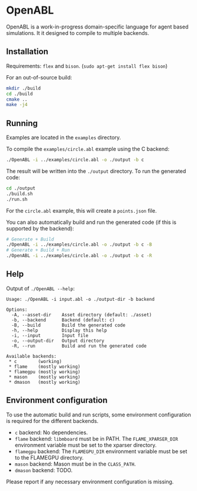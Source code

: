 # OpenABL

OpenABL is a work-in-progress domain-specific language for agent based simulations. It it designed to compile to multiple backends.

## Installation

Requirements: `flex` and `bison`. (`sudo apt-get install flex bison`)

For an out-of-source build:

```sh
mkdir ./build
cd ./build
cmake ..
make -j4
```

## Running

Examples are located in the `examples` directory.

To compile the `examples/circle.abl` example using the C backend:

```sh
./OpenABL -i ../examples/circle.abl -o ./output -b c
```

The result will be written into the `./output` directory. To run the generated code:

```sh
cd ./output
./build.sh
./run.sh
```

For the `circle.abl` example, this will create a `points.json` file.

You can also automatically build and run the generated code (if this is supported by the backend):

```sh
# Generate + Build
./OpenABL -i ../examples/circle.abl -o ./output -b c -B
# Generate + Build + Run
./OpenABL -i ../examples/circle.abl -o ./output -b c -R
```

## Help

Output of `./OpenABL --help`:

```
Usage: ./OpenABL -i input.abl -o ./output-dir -b backend

Options:
  -A, --asset-dir    Asset directory (default: ./asset)
  -b, --backend      Backend (default: c)
  -B, --build        Build the generated code
  -h, --help         Display this help
  -i, --input        Input file
  -o, --output-dir   Output directory
  -R, --run          Build and run the generated code

Available backends:
 * c        (working)
 * flame    (mostly working)
 * flamegpu (mostly working)
 * mason    (mostly working)
 * dmason   (mostly working)
```

## Environment configuration

To use the automatic build and run scripts, some environment configuration is required for the
different backends.

 * `c` backend: No dependencies.
 * `flame` backend: `libmboard` must be in PATH. The `FLAME_XPARSER_DIR` environment variable must
   be set to the xparser directory.
 * `flamegpu` backend: The `FLAMEGPU_DIR` environment variable must be set to the FLAMEGPU directory.
 * `mason` backend: Mason must be in the `CLASS_PATH`.
 * `dmason` backend: TODO.

Please report if any necessary environment configuration is missing.
